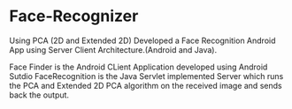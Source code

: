 # Face-Recognizer
Using PCA (2D and Extended 2D) Developed a Face Recognition Android  App using Server Client Architecture.(Android and Java).

Face Finder is the Android CLient Application developed using Android Sutdio
FaceRecognition is the  Java Servlet implemented Server which runs the PCA and Extended 2D PCA algorithm on the received image and sends back the output.
